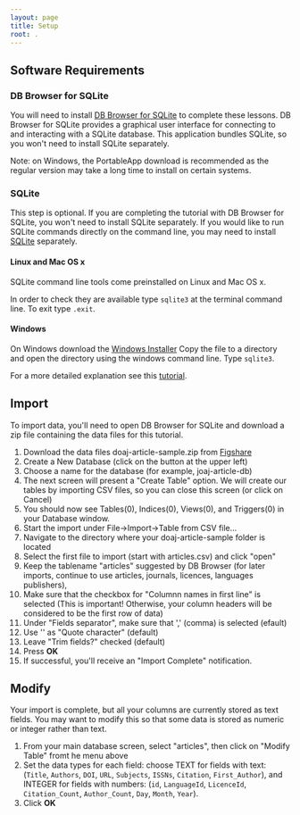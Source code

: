 ```yaml
---
layout: page
title: Setup
root: .
---
```


## Software Requirements


### DB Browser for SQLite

You  will need to install [DB Browser for SQLite](http://sqlitebrowser.org) to complete these lessons. DB Browser for SQLite provides a graphical user interface for connecting to and interacting with a SQLite database. This application bundles SQLite, so you won't need to install SQLite separately.

Note: on Windows, the PortableApp download is recommended as the regular version may take a long time to install on certain systems.

### SQLite


This step is optional. If you are completing the tutorial with DB Browser for SQLite, you won't need to install SQLite separately. If you would like to run SQLite commands directly on the command line, you may need to install [SQLite](https://www.sqlite.org/) separately.

#### Linux and Mac OS x

SQLite command line tools come preinstalled on Linux and Mac OS x.

In order to check they are available type `sqlite3` at the terminal command line. To exit type `.exit`.

#### Windows

On Windows download the [Windows Installer](https://github.com/swcarpentry/windows-installer/releases/download/v0.3/SWCarpentryInstaller.exe)
Copy the file to a directory and open the directory using the windows command line. Type `sqlite3`.

For a more detailed explanation see this [tutorial](http://www.sqlitetutorial.net/download-install-sqlite/).



## Import

To import data, you'll need to open DB Browser for SQLite and download a zip file containing the data files for this tutorial.

1. Download the data files doaj-article-sample.zip from
    [Figshare](https://doi.org/10.6084/m9.figshare.3409471)
2. Create a New Database (click on the button at the upper left)
3. Choose a name for the database (for example, joaj-article-db)
4. The next screen will present a "Create Table" option. We will create our tables by importing CSV files, so you can close this screen (or click on Cancel)
5. You should now see Tables(0), Indices(0), Views(0), and Triggers(0) in your Database window.
6. Start the import under File->Import->Table from CSV file...
7. Navigate to the directory where your doaj-article-sample folder is located
8. Select the first file to import (start with articles.csv) and click "open"
9. Keep the tablename "articles" suggested by DB Browser (for later imports, continue to use articles, journals,
    licences, languages  publishers),
10. Make sure that the checkbox for "Columnn names in first line" is selected (This is important! Otherwise, your column headers will be considered to be the first row of data)
11. Under  "Fields separator", make sure that ',' (comma) is selected (efault)
12. Use '' as "Quote character" (default)
13. Leave "Trim fields?" checked (default)
14. Press __OK__
15. If successful, you'll receive an "Import Complete" notification.

## Modify

Your import is complete, but all your columns are currently stored as text fields. You may want to modify this so that some data is stored as numeric or integer rather than text. 

1. From your main database screen, select "articles", then click on "Modify Table" fromt he menu above
2. Set the data types for each field: choose TEXT for fields with text:
   (`Title`, `Authors`, `DOI`, `URL`, `Subjects`, `ISSNs`, `Citation`, `First_Author`),
   and INTEGER for fields with numbers:
   (`id`, `LanguageId`, `LicenceId`, `Citation_Count`, `Author_Count`, `Day`, `Month`, `Year`).
3. Click __OK__
